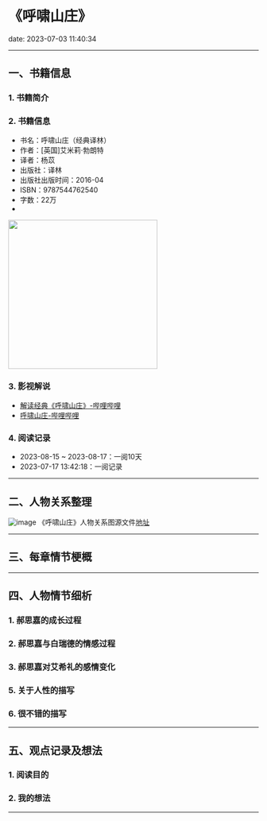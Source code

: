 # 《呼啸山庄》
date: 2023-07-03 11:40:34

---

## 一、书籍信息



### 1. 书籍简介

### 2. 书籍信息
- 书名：呼啸山庄（经典译林）
- 作者：[英国]艾米莉·勃朗特
- 译者：杨苡
- 出版社：译林
- 出版社出版时间：2016-04
- ISBN：9787544762540
- 字数：22万
- 
<img height="300" src="https://s1.ax1x.com/2023/08/16/pPlSR1K.jpg"/>



### 3. 影视解说


- [解读经典《呼啸山庄》-哔哩哔哩](https://www.bilibili.com/video/BV1nU4y117RD)
- [呼啸山庄-哔哩哔哩](https://www.bilibili.com/bangumi/play/ep732475)

### 4. 阅读记录

- 2023-08-15 ~ 2023-08-17：一阅10天
- 2023-07-17 13:42:18：一阅记录

---

## 二、人物关系整理

![image](https://s1.ax1x.com/2023/08/16/pPlSW6O.png)
《呼啸山庄》人物关系图源文件[地址](https://boardmix.cn/app/share/CAE.COSm0AwgASoQa7z9aa7jZnE0sxjeoJrf0TAGQAE/7ejlcw)

---

## 三、每章情节梗概

---

## 四、人物情节细析

### 1. 郝思嘉的成长过程

### 2. 郝思嘉与白瑞德的情感过程

### 3. 郝思嘉对艾希礼的感情变化

### 5. 关于人性的描写

### 6. 很不错的描写

---

## 五、观点记录及想法

### 1. 阅读目的


### 2. 我的想法 

---

